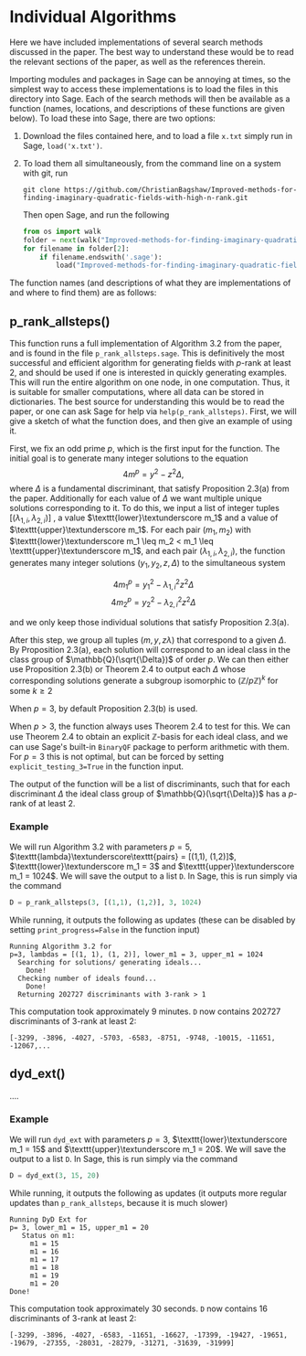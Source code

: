 
# Individual Algorithms 

Here we have included implementations of several search methods discussed in the paper. The best way to understand these would be to read the relevant sections of the paper, as well as the references therein. 

Importing modules and packages in Sage can be annoying at times, so the simplest way to access these implementations is to load the files in this directory into Sage. Each of the search methods will then be available as a function (names, locations, and descriptions of these functions are given below). To load these into Sage, there are two options:
1. Download the files contained here, and to load a file `x.txt` simply run in Sage, `load('x.txt')`.
2. To load them all simultaneously, from the command line on a system with git, run 

    ```
    git clone https://github.com/ChristianBagshaw/Improved-methods-for-finding-imaginary-quadratic-fields-with-high-n-rank.git
    ```

    Then open Sage, and run the following 

    ```python 
    from os import walk
    folder = next(walk("Improved-methods-for-finding-imaginary-quadratic-fields-with-high-n-rank/Individual Algorithms"))
    for filename in folder[2]:
        if filename.endswith('.sage'):
            load("Improved-methods-for-finding-imaginary-quadratic-fields-with-high-n-rank/Individual Algorithms/"+filename)
    ```

The function names (and descriptions of what they are implementations of and where to find them) are as follows:

## p_rank_allsteps()
This function runs a full implementation of Algorithm 3.2 from the paper, and is found in the file `p_rank_allsteps.sage`.  This is definitively the most successful and efficient algorithm for generating fields with $p$-rank at least 2, and should be used if one is interested in quickly generating examples. This will run the entire algorithm on one node, in one computation. Thus, it is suitable for smaller computations, where all data can be stored in dictionaries. The best source for understanding this would be to read the paper, or one can ask Sage for help via `help(p_rank_allsteps)`. First, we will give a sketch of what the function does, and then give an example of using it. 

First, we fix an odd prime $p$, which is the first input for the function. The initial goal is to generate many integer solutions to the equation 
$$4m^p = y^2 - z^2\Delta, $$
where $\Delta$ is a fundamental discriminant, that satisfy Proposition 2.3(a) from the paper.  Additionally for each value of $\Delta$ we want multiple unique solutions corresponding to it. To do this, we input a list of integer tuples $[(\lambda_{1,i}, \lambda_{2,i})]$ , a value $\texttt{lower}\textunderscore m_1$ and a value of $\texttt{upper}\textunderscore m_1$. For each pair $(m_1, m_2)$ with $\texttt{lower}\textunderscore m_1 \leq m_2 < m_1 \leq \texttt{upper}\textunderscore m_1$,  and each pair $(\lambda_{1,i}, \lambda_{2,i})$, the function generates many integer solutions $(y_1, y_2, z, \Delta)$ to the simultaneous system

$$4m_1^p = y_1^2 - \lambda_{1,i}^2z^2\Delta$$
 $$4m_2^p = y_2^2 - \lambda_{2,i}^2z^2\Delta$$
 
and we only keep those individual solutions that satisfy Proposition 2.3(a).  

After this step, we group all tuples $(m,y, z\lambda)$ that correspond to  a given $\Delta$. By Proposition 2.3(a), each solution will correspond to an ideal class in the class group of $\mathbb{Q}(\sqrt{\Delta})$ of order $p$.  We can then either use Proposition 2.3(b) or Theorem 2.4 to output each $\Delta$ whose corresponding solutions generate a subgroup isomorphic to $(\mathbb{Z}/p\mathbb{Z})^k$ for some $k \geq 2$

When $p=3$, by default Proposition 2.3(b) is used. 

When $p > 3$, the function always uses Theorem 2.4 to test for this. We can use Theorem 2.4 to obtain an explicit $\mathbb{Z}$-basis for each ideal class, and we can use Sage's built-in `BinaryQF` package to perform arithmetic with them. For $p=3$ this is not optimal, but can be forced by setting `explicit_testing_3=True` in the function input. 

The output of the function will be a list of discriminants, such that for each discriminant $\Delta$ the ideal class group of $\mathbb{Q}(\sqrt{\Delta})$ has a $p$-rank of at least 2. 

### Example
We will run Algorithm 3.2 with parameters $p=5$, $\texttt{lambda}\textunderscore\texttt{pairs} = [(1,1), (1,2)]$, $\texttt{lower}\textunderscore m_1 = 3$ and $\texttt{upper}\textunderscore m_1 = 1024$. We will save the output to a list `D`. In Sage, this is run simply via the command 
```python
D = p_rank_allsteps(3, [(1,1), (1,2)], 3, 1024)
```
While running, it outputs the following as updates (these can be disabled by setting `print_progress=False` in the function input)
```
Running Algorithm 3.2 for
p=3, lambdas = [(1, 1), (1, 2)], lower_m1 = 3, upper_m1 = 1024
  Searching for solutions/ generating ideals...
    Done!
  Checking number of ideals found...
    Done!
  Returning 202727 discriminants with 3-rank > 1
```
This computation took approximately 9 minutes. `D` now contains 202727 discriminants of 3-rank at least 2: 
```
[-3299, -3896, -4027, -5703, -6583, -8751, -9748, -10015, -11651, -12067,...
```

## dyd_ext()

....
### Example
We will run `dyd_ext` with parameters $p=3$, $\texttt{lower}\textunderscore m_1 = 15$ and $\texttt{upper}\textunderscore m_1 = 20$. We will save the output to a list `D`. In Sage, this is run simply via the command 
```python
D = dyd_ext(3, 15, 20)
```
While running, it outputs the following as updates (it outputs more regular updates than `p_rank_allsteps`, because it is much slower)
```
Running DyD Ext for
p= 3, lower_m1 = 15, upper_m1 = 20
   Status on m1:
     m1 = 15
     m1 = 16
     m1 = 17
     m1 = 18
     m1 = 19
     m1 = 20
Done!
```
This computation took approximately 30 seconds. `D` now contains 16 discriminants of 3-rank at least 2: 
```
[-3299, -3896, -4027, -6583, -11651, -16627, -17399, -19427, -19651, -19679, -27355, -28031, -28279, -31271, -31639, -31999]
```
